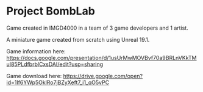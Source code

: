 # Project BombLab


Game created in IMGD4000 in a team of 3 game developers and 1 artist. 

A miniature game created from scratch using Unreal 19.1.

Game information here: https://docs.google.com/presentation/d/1usUrMwMOVBvf70a9BRLnVKkTMuI85PLdfbrblCxsDAI/edit?usp=sharing

Game download here: https://drive.google.com/open?id=1If6YWp5OklRo7jBZyXeft7_i1_qO5vPC
